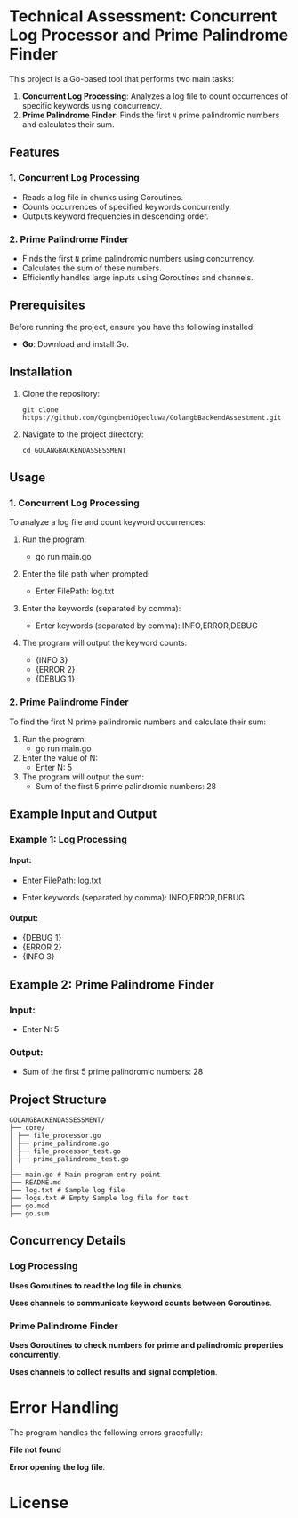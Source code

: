 # Technical Assessment: Concurrent Log Processor and Prime Palindrome Finder

This project is a Go-based tool that performs two main tasks:

1. **Concurrent Log Processing**: Analyzes a log file to count occurrences of specific keywords using concurrency.
2. **Prime Palindrome Finder**: Finds the first `N` prime palindromic numbers and calculates their sum.

## Features

### 1. Concurrent Log Processing

- Reads a log file in chunks using Goroutines.
- Counts occurrences of specified keywords concurrently.
- Outputs keyword frequencies in descending order.

### 2. Prime Palindrome Finder

- Finds the first `N` prime palindromic numbers using concurrency.
- Calculates the sum of these numbers.
- Efficiently handles large inputs using Goroutines and channels.

## Prerequisites

Before running the project, ensure you have the following installed:

- **Go**: Download and install Go.

## Installation

1. Clone the repository:

   ```
   git clone https://github.com/OgungbeniOpeoluwa/GolangbBackendAssestment.git
   ```

2. Navigate to the project directory:
   ```
   cd GOLANGBACKENDASSESSMENT
   ```

## Usage

### 1. Concurrent Log Processing

To analyze a log file and count keyword occurrences:

1. Run the program:
   - go run main.go
2. Enter the file path when prompted:
   - Enter FilePath: log.txt
3. Enter the keywords (separated by comma):
   - Enter keywords (separated by comma): INFO,ERROR,DEBUG
4. The program will output the keyword counts:

   - {INFO 3}
   - {ERROR 2}
   - {DEBUG 1}

### 2. Prime Palindrome Finder

To find the first N prime palindromic numbers and calculate their sum:

1. Run the program:
   - go run main.go
2. Enter the value of N:
   - Enter N: 5
3. The program will output the sum:
   - Sum of the first 5 prime palindromic numbers: 28

## Example Input and Output

### Example 1: Log Processing

#### Input:

- Enter FilePath: log.txt

- Enter keywords (separated by comma): INFO,ERROR,DEBUG

#### Output:

- {DEBUG 1}
- {ERROR 2}
- {INFO 3}

## Example 2: Prime Palindrome Finder

### Input:

- Enter N: 5

### Output:

- Sum of the first 5 prime palindromic numbers: 28

## Project Structure

```
GOLANGBACKENDASSESSMENT/
├── core/
│ ├── file_processor.go
│ ├── prime_palindrome.go
│ ├── file_processor_test.go
│ ├── prime_palindrome_test.go
│
├── main.go # Main program entry point
├── README.md
├── log.txt # Sample log file
├── logs.txt # Empty Sample log file for test
├── go.mod
├── go.sum
```

## Concurrency Details

### Log Processing

**Uses Goroutines to read the log file in chunks**.

**Uses channels to communicate keyword counts between Goroutines**.

### Prime Palindrome Finder

**Uses Goroutines to check numbers for prime and palindromic properties concurrently**.

**Uses channels to collect results and signal completion**.

# Error Handling

The program handles the following errors gracefully:

**File not found**

**Error opening the log file**.

# License

